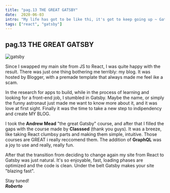 ```yaml
---
title: "pag.13 THE GREAT GATSBY"
date:  2020-06-03
intro: "My life has got to be like thi, it's got to keep going up ~ Gatsby"
tags: ["react", "gatsby"]
---
```


## pag.13 THE GREAT GATSBY

![gatsby](../images/bloggatsby.jpg)

Since I swapped my main site from JS to React, I was quite happy with the result. There was just one thing bothering me terribly: my blog. 
It was hosted by Blogger, with a premade template that always    made me feel ike a scam.

In the research for apps to build, while in the process of learning and looking for a front-end job, I stumbled in Gatsby. Maybe the name, or simply the funny astronaut just made me want to know more about it, and it was love at first sight. Finally it was the time to take a new step to indipendency and create MY BLOG.

I took the **Andrew Mead** "the great Gatsby" course, and after that I filled the gaps with the course made by **Classsed** (thank you guys). It was a breeze, like taking React clumbsy parts and making them simple, intuitive. Those courses are GREAT i really reccomend them. The addition of **GraphQL** was a joy to use and really, really fun.

After that the transition from deciding to change again my site from React to Gatsby was just natural. It's so enjoyable, fast, loading phases are optimized and the code is clean. Under the belt Gatsby makes your site "blazing fast". 

Stay tuned!  
***Roberto***